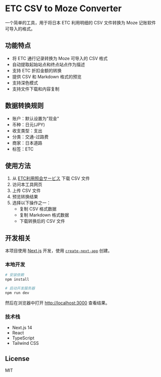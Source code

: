 # ETC CSV to Moze Converter

一个简单的工具，用于将日本 ETC 利用明细的 CSV 文件转换为 Moze 记账软件可导入的格式。

## 功能特点

- 将 ETC 通行记录转换为 Moze 可导入的 CSV 格式
- 自动提取起始站点和终点站点作为描述
- 支持 ETC 折扣金额的转换
- 提供 CSV 和 Markdown 格式的预览
- 支持深色模式
- 支持文件下载和内容复制

## 数据转换规则

- 账户：默认设置为"现金"
- 币种：日元(JPY)
- 收支类型：支出
- 分类：交通-过路费
- 商家：日本道路
- 标签：ETC

## 使用方法

1. 从 [ETC利用照会サービス](https://www.etc-meisai.jp/) 下载 CSV 文件
2. 访问本工具网页
3. 上传 CSV 文件
4. 预览转换结果
5. 选择以下操作之一：
   - 复制 CSV 格式数据
   - 复制 Markdown 格式数据
   - 下载转换后的 CSV 文件

## 开发相关

本项目使用 [Next.js](https://nextjs.org) 开发，使用 [`create-next-app`](https://nextjs.org/docs/app/api-reference/cli/create-next-app) 创建。

### 本地开发

```bash
# 安装依赖
npm install

# 启动开发服务器
npm run dev
```

然后在浏览器中打开 [http://localhost:3000](http://localhost:3000) 查看结果。

### 技术栈

- Next.js 14
- React
- TypeScript
- Tailwind CSS

## License

MIT
